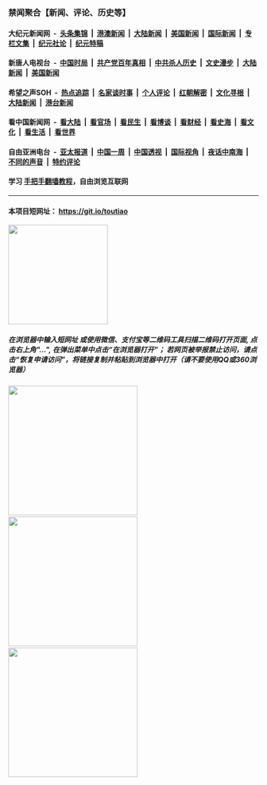 ### 禁闻聚合【新闻、评论、历史等】

#### 大纪元新闻网 &nbsp;-&nbsp; [头条集锦](indexes/E头条集锦.md?t=02080202) &nbsp;|&nbsp; [港澳新闻](indexes/E港澳新闻.md?t=02080202)  &nbsp;|&nbsp; [大陆新闻](indexes/E大陆新闻.md?t=02080202) &nbsp;|&nbsp; [美国新闻](indexes/E美国新闻.md?t=02080202) &nbsp;|&nbsp; [国际新闻](indexes/E国际新闻.md?t=02080202) &nbsp;|&nbsp; [专栏文集](indexes/E专栏文集.md?t=02080202) &nbsp;|&nbsp; [纪元社论](indexes/E纪元社论.md?t=02080202) &nbsp;|&nbsp; [纪元特稿](indexes/E纪元特稿.md?t=02080202) 

#### 新唐人电视台 &nbsp;-&nbsp; [中国时局](indexes/N中国时局.md?t=02080202) &nbsp;|&nbsp; [共产党百年真相](indexes/N共产党百年真相.md?t=02080202) &nbsp;|&nbsp; [中共杀人历史](indexes/N中共杀人历史.md?t=02080202) &nbsp;|&nbsp; [文史漫步](indexes/N文史漫步.md?t=02080202) &nbsp;|&nbsp; [大陆新闻](indexes/N大陆新闻.md?t=02080202) &nbsp;|&nbsp; [美国新闻](indexes/N美国新闻.md?t=02080202)

#### 希望之声SOH &nbsp;-&nbsp; [热点追踪](indexes/H热点追踪.md?t=02080202) &nbsp;|&nbsp; [名家谈时事](indexes/H名家谈时事.md?t=02080202) &nbsp;|&nbsp; [个人评论](indexes/H个人评论.md?t=02080202)  &nbsp;|&nbsp; [红朝解密](indexes/H红朝解密.md?t=02080202) &nbsp;|&nbsp; [文化寻根](indexes/H文化寻根.md?t=02080202) &nbsp;|&nbsp; [大陆新闻](indexes/H大陆新闻.md?t=02080202) &nbsp;|&nbsp; [港台新闻](indexes/H港台新闻.md?t=02080202)

#### 看中国新闻网 &nbsp;-&nbsp; [看大陆](indexes/S看大陆.md?t=02080202) &nbsp;|&nbsp; [看官场](indexes/S看官场.md?t=02080202) &nbsp;|&nbsp; [看民生](indexes/S看民生.md?t=02080202)  &nbsp;|&nbsp; [看博谈](indexes/S看博谈.md?t=02080202) &nbsp;|&nbsp; [看财经](indexes/S看财经.md?t=02080202) &nbsp;|&nbsp; [看史海](indexes/S看史海.md?t=02080202) &nbsp;|&nbsp; [看文化](indexes/S看文化.md?t=02080202) &nbsp;|&nbsp; [看生活](indexes/S看生活.md?t=02080202) &nbsp;|&nbsp; [看世界](indexes/S看世界.md?t=02080202)

#### 自由亚洲电台 &nbsp;-&nbsp; [亚太报道](indexes/R亚太报道.md?t=02080202) &nbsp;|&nbsp; [中国一周](indexes/R中国一周.md?t=02080202) &nbsp;|&nbsp; [中国透视](indexes/R中国透视.md?t=02080202)  &nbsp;|&nbsp; [国际视角](indexes/R国际视角.md?t=02080202) &nbsp;|&nbsp; [夜话中南海](indexes/R夜话中南海.md?t=02080202) &nbsp;|&nbsp; [不同的声音](indexes/R不同的声音.md?t=02080202) &nbsp;|&nbsp; [特约评论](indexes/R特约评论.md?t=02080202)

#### 学习 [手把手翻墙教程](https://github.com/gfw-breaker/guides/wiki)，自由浏览互联网

----

#### 本项目短网址： https://git.io/toutiao
<img src="https://raw.githubusercontent.com/gfw-breaker/banned-news/master/scripts/img/qr.png" width="200px"/>  

##### 在浏览器中输入短网址 或使用微信、支付宝等二维码工具扫描二维码打开页面, 点击右上角"...", 在弹出菜单中点击“在浏览器打开”； 若网页被举报禁止访问，请点击“恢复申请访问”，将链接复制并粘贴到浏览器中打开（请不要使用QQ或360浏览器）

<img src="https://raw.githubusercontent.com/gfw-breaker/banned-news/master/scripts/img/1.png" width="260px"/> &nbsp; <img src="https://raw.githubusercontent.com/gfw-breaker/banned-news/master/scripts/img/2.png" width="260px"/> &nbsp; <img src="https://raw.githubusercontent.com/gfw-breaker/banned-news/master/scripts/img/3.png" width="260px"/>
